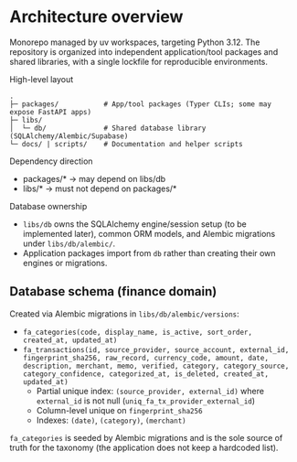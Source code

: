 # Architecture overview

Monorepo managed by uv workspaces, targeting Python 3.12. The repository is organized into independent application/tool packages and shared libraries, with a single lockfile for reproducible environments.

High-level layout

```
.
├─ packages/           # App/tool packages (Typer CLIs; some may expose FastAPI apps)
├─ libs/
│  └─ db/              # Shared database library (SQLAlchemy/Alembic/Supabase)
└─ docs/ | scripts/    # Documentation and helper scripts
```

Dependency direction
- packages/* → may depend on libs/db
- libs/* → must not depend on packages/*

Database ownership
- `libs/db` owns the SQLAlchemy engine/session setup (to be implemented later), common ORM models, and Alembic migrations under `libs/db/alembic/`.
- Application packages import from `db` rather than creating their own engines or migrations.

## Database schema (finance domain)

Created via Alembic migrations in `libs/db/alembic/versions`:

- `fa_categories(code, display_name, is_active, sort_order, created_at, updated_at)`
- `fa_transactions(id, source_provider, source_account, external_id, fingerprint_sha256, raw_record, currency_code, amount, date, description, merchant, memo, verified, category, category_source, category_confidence, categorized_at, is_deleted, created_at, updated_at)`
  - Partial unique index: `(source_provider, external_id)` where `external_id` is not null (`uniq_fa_tx_provider_external_id`)
  - Column-level unique on `fingerprint_sha256`
  - Indexes: `(date)`, `(category)`, `(merchant)`

`fa_categories` is seeded by Alembic migrations and is the sole source of
truth for the taxonomy (the application does not keep a hardcoded list).
